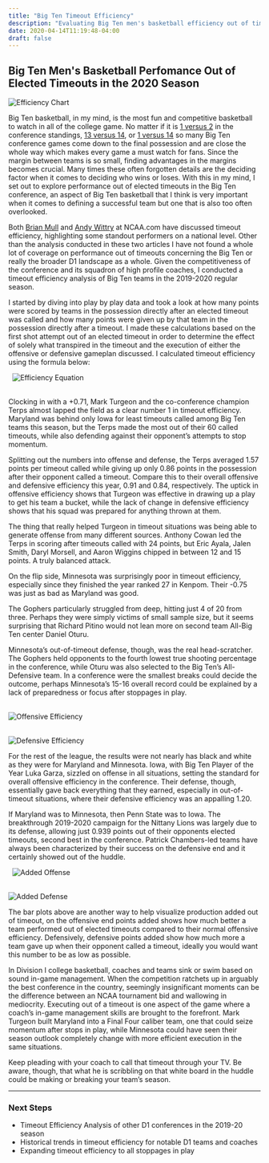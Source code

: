 ```yaml
---
title: "Big Ten Timeout Efficiency"
description: "Evaluating Big Ten men's basketball efficiency out of timeouts"
date: 2020-04-14T11:19:48-04:00
draft: false
--- 
```


## Big Ten Men's Basketball Perfomance Out of Elected Timeouts in the 2020 Season

![Efficiency Chart](https://i.imgur.com/V7KoRd6.png)

Big Ten basketball, in my mind, is the most fun and competitive basketball to watch in all of the college game. No matter if it is [1 versus 2](https://www.youtube.com/watch?v=TXsP9Ek0Djw) in the conference standings, [13 versus 14](https://www.youtube.com/watch?v=USzc4oXRydE&feature=onebox), or [1 versus 14](https://www.youtube.com/watch?v=Tkee28WKnCk&feature=onebox) so many Big Ten conference games come down to the final possession and are close the whole way which makes every game a must watch for fans. Since the margin between teams is so small, finding advantages in the margins becomes crucial. Many times these often forgotten details are the deciding factor when it comes to deciding who wins or loses. With this in my mind, I set out to explore performance out of elected timeouts in the Big Ten conference, an aspect of Big Ten basketball that I think is very important when it comes to defining a successful team but one that is also too often overlooked.

Both [Brian Mull](https://www.ncaa.com/news/basketball-men/article/2017-02-03/college-basketball-how-teams-win-scoring-battle-after-timeout) and [Andy Wittry](https://wwwcache.ncaa.com/news/basketball-men/article/2019-12-17/how-good-some-top-mens-basketball-teams-are-after-timeout) at NCAA.com have discussed timeout efficiency, highlighting some standout performers on a national level. Other than the analysis conducted in these two articles I have not found a whole lot of coverage on performance out of timeouts concerning the Big Ten or really the broader D1 landscape as a whole. Given the competitiveness of the conference and its squadron of high profile coaches, I conducted a timeout efficiency analysis of Big Ten teams in the 2019-2020 regular season. 

I started by diving into play by play data and took a look at how many points were scored by teams in the possession directly after an elected timeout was called and how many points were given up by that team in the possession directly after a timeout. I made these calculations based on the first shot attempt out of an elected timeout in order to determine the effect of solely what transpired in the timeout and the execution of either the offensive or defensive gameplan discussed. I calculated timeout efficiency using the formula below:

&nbsp;
![Efficiency Equation](https://i.imgur.com/lA4WM8U.png)  
&nbsp;

Clocking in with a +0.71, Mark Turgeon and the co-conference champion Terps almost lapped the field as a clear number 1 in timeout efficiency. Maryland was behind only Iowa for least timeouts called among Big Ten teams this season, but the Terps made the most out of their 60 called timeouts, while also defending against their opponent’s attempts to stop momentum.

Splitting out the numbers into offense and defense, the Terps averaged 1.57 points per timeout called while giving up only 0.86 points in the possession after their opponent called a timeout. Compare this to their overall offensive and defensive efficiency this year, 0.91 and 0.84, respectively. The uptick in offensive efficiency shows that Turgeon was effective in drawing up a play to get his team a bucket, while the lack of change in defensive efficiency shows that his squad was prepared for anything thrown at them. 

The thing that really helped Turgeon in timeout situations was being able to generate offense from many different sources. Anthony Cowan led the Terps in scoring after timeouts called with 24 points, but Eric Ayala, Jalen Smith, Daryl Morsell, and Aaron Wiggins chipped in between 12 and 15 points. A truly balanced attack.

On the flip side, Minnesota was surprisingly poor in timeout efficiency, especially since they finished the year ranked 27 in Kenpom. Their -0.75 was just as bad as Maryland was good. 

The Gophers particularly struggled from deep, hitting just 4 of 20 from three. Perhaps they were simply victims of small sample size, but it seems surprising that Richard Pitino would not lean more on second team All-Big Ten center Daniel Oturu. 

Minnesota’s out-of-timeout defense, though, was the real head-scratcher. The Gophers held opponents to the fourth lowest true shooting percentage in the conference, while Oturu was also selected to the Big Ten’s All-Defensive team. In a conference were the smallest breaks could decide the outcome, perhaps Minnesota’s 15-16 overall record could be explained by a lack of preparedness or focus after stoppages in play.

&nbsp;  
![Offensive Efficiency](https://i.imgur.com/QUKDMl2.png)

&nbsp;  
![Defensive Efficiency](https://i.imgur.com/qmxcAhh.png)

For the rest of the league, the results were not nearly has black and white as they were for Maryland and Minnesota. Iowa, with Big Ten Player of the Year Luka Garza, sizzled on offense in all situations, setting the standard for overall offensive efficiency in the conference. Their defense, though, essentially gave back everything that they earned, especially in out-of-timeout situations, where their defensive efficiency was an appalling 1.20. 

If Maryland was to Minnesota, then Penn State was to Iowa. The breakthrough 2019-2020 campaign for the Nittany Lions was largely due to its defense, allowing just 0.939 points out of their opponents elected timeouts, second best in the conference. Patrick Chambers-led teams have always been characterized by their success on the defensive end and it certainly showed out of the huddle.

&nbsp;
![Added Offense](https://i.imgur.com/sK4l9Ly.png)

&nbsp;  
![Added Defense](https://i.imgur.com/2gmMJd7.png)

The bar plots above are another way to help visualize production added out of timeout, on the offensive end points added shows how much better a team performed out of elected timeouts compared to their normal offensive efficiency. Defensively, defensive points added show how much more a team gave up when their opponent called a timeout, ideally you would want this number to be as low as possible.

In Division I college basketball, coaches and teams sink or swim based on sound in-game management. When the competition ratchets up in arguably the best conference in the country, seemingly insignificant moments can be the difference between an NCAA tournament bid and wallowing in mediocrity. Executing out of a timeout is one aspect of the game where a coach’s in-game management skills are brought to the forefront. Mark Turgeon built Maryland into a Final Four caliber team, one that could seize momentum after stops in play, while Minnesota could have seen their season outlook completely change with more efficient execution in the same situations.

Keep pleading with your coach to call that timeout through your TV. Be aware, though, that what he is scribbling on that white board in the huddle could be making or breaking your team’s season.

----------------------------------------------------------------------------------------------------------------------------------------------

### Next Steps

- Timeout Efficiency Analysis of other D1 conferences in the 2019-20 season
- Historical trends in timeout efficiency for notable D1 teams and coaches
- Expanding timeout efficiency to all stoppages in play

&nbsp;
